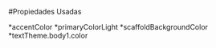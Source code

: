 #Propiedades Usadas

*accentColor
*primaryColorLight
*scaffoldBackgroundColor
*textTheme.body1.color